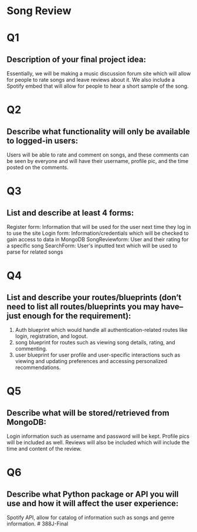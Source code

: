 # Song Review

# Q1 
## Description of your final project idea:
Essentially, we will be making a music discussion forum site which will allow for people to rate songs and leave reviews about it. We also include a Spotify embed that will allow for people to hear a short sample of the song.
# Q2
## Describe what functionality will only be available to logged-in users:
Users will be able to rate and comment on songs, and these comments can be seen by everyone and will have their username, profile pic, and the time posted on the comments.
# Q3 
## List and describe at least 4 forms:
Register form: Information that will be used for the user next time they log in to use the site
Login form: Information/credentials which will be checked to gain access to data in MongoDB
SongReviewform: User and their rating for a specific song
SearchForm: User's inputted text which will be used to parse for related songs

# Q4 
## List and describe your routes/blueprints (don’t need to list all routes/blueprints you may have–just enough for the requirement):
1. Auth blueprint which would handle all authentication-related routes like login, registration, and logout.
2. song blueprint for routes such as viewing song details, rating, and commenting.
3. user blueprint for user profile and user-specific interactions such as viewing and updating preferences and accessing personalized recommendations.
# Q5 
## Describe what will be stored/retrieved from MongoDB:
Login information such as username and password will be kept. Profile pics will be included as well. Reviews will also be included which will include the time and content of the review.
# Q6 
## Describe what Python package or API you will use and how it will affect the user experience:
Spotify API, allow for catalog of information such as songs and genre information. # 388J-Final
